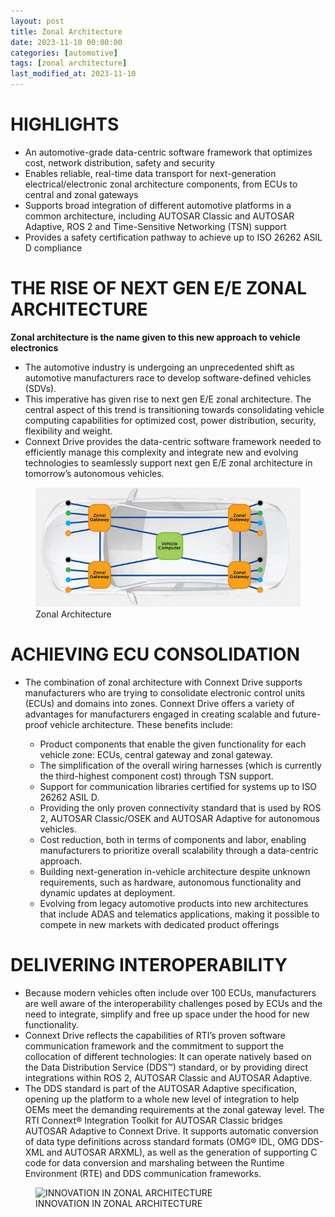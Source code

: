 ```yaml
---
layout: post
title: Zonal Architecture
date: 2023-11-10 00:00:00
categories: [automotive]
tags: [zonal architecture]
last_modified_at: 2023-11-10
---
```



# HIGHLIGHTS

* An automotive-grade data-centric software framework that
optimizes cost, network distribution, safety and security
* Enables reliable, real-time data transport for next-generation
electrical/electronic zonal architecture components, from
ECUs to central and zonal gateways
* Supports broad integration of different automotive platforms
in a common architecture, including AUTOSAR Classic and
AUTOSAR Adaptive, ROS 2 and Time-Sensitive Networking
(TSN) support
* Provides a safety certification pathway to achieve up to ISO
26262 ASIL D compliance

# THE RISE OF NEXT GEN E/E ZONAL ARCHITECTURE

**Zonal architecture is the name given to this new approach to vehicle electronics**

* The automotive industry is undergoing an unprecedented shift
as automotive manufacturers race to develop software-defined
vehicles (SDVs).
* This imperative has given rise to next gen E/E zonal architecture.
The central aspect of this trend is transitioning towards
consolidating vehicle computing capabilities for optimized cost,
power distribution, security, flexibility and weight.
* Connext Drive provides the data-centric software framework
needed to efficiently manage this complexity and integrate new
and evolving technologies to seamlessly support next gen E/E
zonal architecture in tomorrow’s autonomous vehicles.

<figure>
  <img src="/assets/img/blogs/zonal-architechture/introduction-about-zonal-architechture-1.png" alt="Zonal Architecture">
  <figcaption>Zonal Architecture</figcaption>
</figure>

# ACHIEVING ECU CONSOLIDATION

* The combination of zonal architecture with Connext Drive
supports manufacturers who are trying to consolidate electronic
control units (ECUs) and domains into zones. Connext Drive
offers a variety of advantages for manufacturers engaged in
creating scalable and future-proof vehicle architecture. These
benefits include:

  * Product components that enable the given functionality
  for each vehicle zone: ECUs, central gateway and zonal
  gateway.
  * The simplification of the overall wiring harnesses (which is
  currently the third-highest component cost) through TSN
  support.
  * Support for communication libraries certified for systems
  up to ISO 26262 ASIL D.
  * Providing the only proven connectivity standard that is
  used by ROS 2, AUTOSAR Classic/OSEK and AUTOSAR
  Adaptive for autonomous vehicles.
  * Cost reduction, both in terms of components and labor,
  enabling manufacturers to prioritize overall scalability
  through a data-centric approach.
  * Building next-generation in-vehicle architecture despite
  unknown requirements, such as hardware, autonomous
  functionality and dynamic updates at deployment.
  * Evolving from legacy automotive products into new
  architectures that include ADAS and telematics
  applications, making it possible to compete in new
  markets with dedicated product offerings

# DELIVERING INTEROPERABILITY

* Because modern vehicles often include over 100 ECUs,
manufacturers are well aware of the interoperability challenges
posed by ECUs and the need to integrate, simplify and free up
space under the hood for new functionality. 
* Connext Drive reflects the capabilities of RTI’s proven software
communication framework and the commitment to support the
collocation of different technologies: It can operate natively
based on the Data Distribution Service (DDS™) standard, or by
providing direct integrations within ROS 2, AUTOSAR Classic
and AUTOSAR Adaptive.
* The DDS standard is part of the AUTOSAR Adaptive
specification, opening up the platform to a whole new level of
integration to help OEMs meet the demanding requirements at
the zonal gateway level. The RTI Connext® Integration Toolkit
for AUTOSAR Classic bridges AUTOSAR Adaptive to Connext
Drive. It supports automatic conversion of data type definitions
across standard formats (OMG® IDL, OMG DDS-XML and
AUTOSAR ARXML), as well as the generation of supporting C
code for data conversion and marshaling between the Runtime
Environment (RTE) and DDS communication frameworks.

<figure>
  <img src="/assets/img/blogs/zonal-architechture/innovation-group.png.png" alt="INNOVATION IN ZONAL ARCHITECTURE">
  <figcaption>INNOVATION IN ZONAL ARCHITECTURE</figcaption>
</figure>